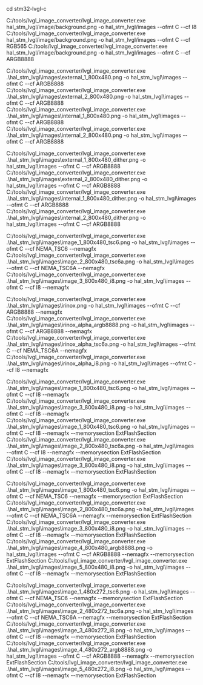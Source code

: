 cd stm32-lvgl-c

C:/tools/lvgl_image_converter/lvgl_image_converter.exe hal_stm_lvgl/image/background.png -o hal_stm_lvgl/images --ofmt C --cf I8
C:/tools/lvgl_image_converter/lvgl_image_converter.exe hal_stm_lvgl/image/background.png -o hal_stm_lvgl/images --ofmt C --cf RGB565
C:/tools/lvgl_image_converter/lvgl_image_converter.exe hal_stm_lvgl/image/background.png -o hal_stm_lvgl/images --ofmt C --cf ARGB8888

C:/tools/lvgl_image_converter/lvgl_image_converter.exe .\hal_stm_lvgl\images\external_1_800x480.png -o hal_stm_lvgl\images --ofmt C --cf ARGB8888
C:/tools/lvgl_image_converter/lvgl_image_converter.exe .\hal_stm_lvgl\images\external_2_800x480.png -o hal_stm_lvgl\images --ofmt C --cf ARGB8888
C:/tools/lvgl_image_converter/lvgl_image_converter.exe .\hal_stm_lvgl\images\internal_1_800x480.png -o hal_stm_lvgl\images --ofmt C --cf ARGB8888
C:/tools/lvgl_image_converter/lvgl_image_converter.exe .\hal_stm_lvgl\images\internal_2_800x480.png -o hal_stm_lvgl\images --ofmt C --cf ARGB8888

C:/tools/lvgl_image_converter/lvgl_image_converter.exe .\hal_stm_lvgl\images\external_1_800x480_dither.png -o hal_stm_lvgl\images --ofmt C --cf ARGB8888
C:/tools/lvgl_image_converter/lvgl_image_converter.exe .\hal_stm_lvgl\images\external_2_800x480_dither.png -o hal_stm_lvgl\images --ofmt C --cf ARGB8888
C:/tools/lvgl_image_converter/lvgl_image_converter.exe .\hal_stm_lvgl\images\internal_1_800x480_dither.png -o hal_stm_lvgl\images --ofmt C --cf ARGB8888
C:/tools/lvgl_image_converter/lvgl_image_converter.exe .\hal_stm_lvgl\images\internal_2_800x480_dither.png -o hal_stm_lvgl\images --ofmt C --cf ARGB8888

C:/tools/lvgl_image_converter/lvgl_image_converter.exe .\hal_stm_lvgl\images\image_1_800x480_tsc6.png -o hal_stm_lvgl\images --ofmt C --cf NEMA_TSC6  --nemagfx
C:/tools/lvgl_image_converter/lvgl_image_converter.exe .\hal_stm_lvgl\images\image_2_800x480_tsc6a.png -o hal_stm_lvgl\images --ofmt C --cf NEMA_TSC6A  --nemagfx
C:/tools/lvgl_image_converter/lvgl_image_converter.exe .\hal_stm_lvgl\images\image_3_800x480_i8.png -o hal_stm_lvgl\images --ofmt C --cf I8  --nemagfx

C:/tools/lvgl_image_converter/lvgl_image_converter.exe .\hal_stm_lvgl\images\irinox.png -o hal_stm_lvgl\images --ofmt C --cf ARGB8888 --nemagfx
C:/tools/lvgl_image_converter/lvgl_image_converter.exe .\hal_stm_lvgl\images\irinox_alpha_argb8888.png -o hal_stm_lvgl\images --ofmt C --cf ARGB8888  --nemagfx
C:/tools/lvgl_image_converter/lvgl_image_converter.exe .\hal_stm_lvgl\images\irinox_alpha_tsc6a.png -o hal_stm_lvgl\images --ofmt C --cf NEMA_TSC6A  --nemagfx
C:/tools/lvgl_image_converter/lvgl_image_converter.exe .\hal_stm_lvgl\images\irinox_alpha_i8.png -o hal_stm_lvgl\images --ofmt C --cf I8  --nemagfx

C:/tools/lvgl_image_converter/lvgl_image_converter.exe .\hal_stm_lvgl\images\image_1_800x480_tsc6.png -o hal_stm_lvgl\images --ofmt C --cf I8 --nemagfx
C:/tools/lvgl_image_converter/lvgl_image_converter.exe .\hal_stm_lvgl\images\image_3_800x480_i8.png -o hal_stm_lvgl\images --ofmt C --cf I8 --nemagfx
C:/tools/lvgl_image_converter/lvgl_image_converter.exe .\hal_stm_lvgl\images\image_1_800x480_tsc6.png -o hal_stm_lvgl\images --ofmt C --cf I8 --nemagfx --memorysection ExtFlashSection
C:/tools/lvgl_image_converter/lvgl_image_converter.exe .\hal_stm_lvgl\images\image_2_800x480_tsc6a.png -o hal_stm_lvgl\images --ofmt C --cf I8 --nemagfx --memorysection ExtFlashSection
C:/tools/lvgl_image_converter/lvgl_image_converter.exe .\hal_stm_lvgl\images\image_3_800x480_i8.png -o hal_stm_lvgl\images --ofmt C --cf I8 --nemagfx --memorysection ExtFlashSection

C:/tools/lvgl_image_converter/lvgl_image_converter.exe .\hal_stm_lvgl\images\image_1_800x480_tsc6.png -o hal_stm_lvgl\images --ofmt C --cf NEMA_TSC6 --nemagfx --memorysection ExtFlashSection
C:/tools/lvgl_image_converter/lvgl_image_converter.exe .\hal_stm_lvgl\images\image_2_800x480_tsc6a.png -o hal_stm_lvgl\images --ofmt C --cf NEMA_TSC6A --nemagfx --memorysection ExtFlashSection
C:/tools/lvgl_image_converter/lvgl_image_converter.exe .\hal_stm_lvgl\images\image_3_800x480_i8.png -o hal_stm_lvgl\images --ofmt C --cf I8 --nemagfx --memorysection ExtFlashSection
C:/tools/lvgl_image_converter/lvgl_image_converter.exe .\hal_stm_lvgl\images\image_4_800x480_argb8888.png -o hal_stm_lvgl\images --ofmt C --cf ARGB8888 --nemagfx --memorysection ExtFlashSection
C:/tools/lvgl_image_converter/lvgl_image_converter.exe .\hal_stm_lvgl\images\image_5_800x480_i8.png -o hal_stm_lvgl\images --ofmt C --cf I8 --nemagfx --memorysection ExtFlashSection

C:/tools/lvgl_image_converter/lvgl_image_converter.exe .\hal_stm_lvgl\images\image_1_480x272_tsc6.png -o hal_stm_lvgl\images --ofmt C --cf NEMA_TSC6 --nemagfx --memorysection ExtFlashSection
C:/tools/lvgl_image_converter/lvgl_image_converter.exe .\hal_stm_lvgl\images\image_2_480x272_tsc6a.png -o hal_stm_lvgl\images --ofmt C --cf NEMA_TSC6A --nemagfx --memorysection ExtFlashSection
C:/tools/lvgl_image_converter/lvgl_image_converter.exe .\hal_stm_lvgl\images\image_3_480x272_i8.png -o hal_stm_lvgl\images --ofmt C --cf I8 --nemagfx --memorysection ExtFlashSection
C:/tools/lvgl_image_converter/lvgl_image_converter.exe .\hal_stm_lvgl\images\image_4_480x272_argb8888.png -o hal_stm_lvgl\images --ofmt C --cf ARGB8888 --nemagfx --memorysection ExtFlashSection
C:/tools/lvgl_image_converter/lvgl_image_converter.exe .\hal_stm_lvgl\images\image_5_480x272_i8.png -o hal_stm_lvgl\images --ofmt C --cf I8 --nemagfx --memorysection ExtFlashSection
